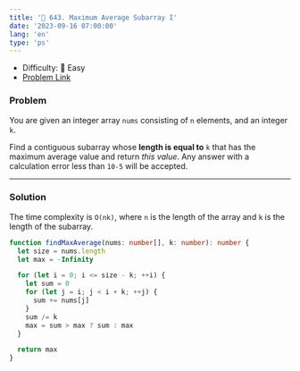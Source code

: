 ```yaml
---
title: '🍰 643. Maximum Average Subarray I'
date: '2023-09-16 07:00:00'
lang: 'en'
type: 'ps'
---
```


- Difficulty: 🍰 Easy
- [Problem Link](https://leetcode.com/problems/maximum-average-subarray-i/description/?envType=study-plan-v2&envId=leetcode-75)

### Problem

You are given an integer array `nums` consisting of `n` elements, and an integer `k`.

Find a contiguous subarray whose **length is equal to** `k` that has the maximum average value and return _this value_. Any answer with a calculation error less than `10-5` will be accepted.

---

### Solution

The time complexity is `O(nk)`, where `n` is the length of the array and `k` is the length of the subarray.

```ts
function findMaxAverage(nums: number[], k: number): number {
  let size = nums.length
  let max = -Infinity

  for (let i = 0; i <= size - k; ++i) {
    let sum = 0
    for (let j = i; j < i + k; ++j) {
      sum += nums[j]
    }
    sum /= k
    max = sum > max ? sum : max
  }

  return max
}
```
